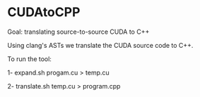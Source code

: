 # CUDAtoCPP

Goal: translating source-to-source CUDA to C++

Using clang's ASTs we translate the CUDA source code to C++.

To run the tool:

1- expand.sh progam.cu > temp.cu

2- translate.sh temp.cu > program.cpp
